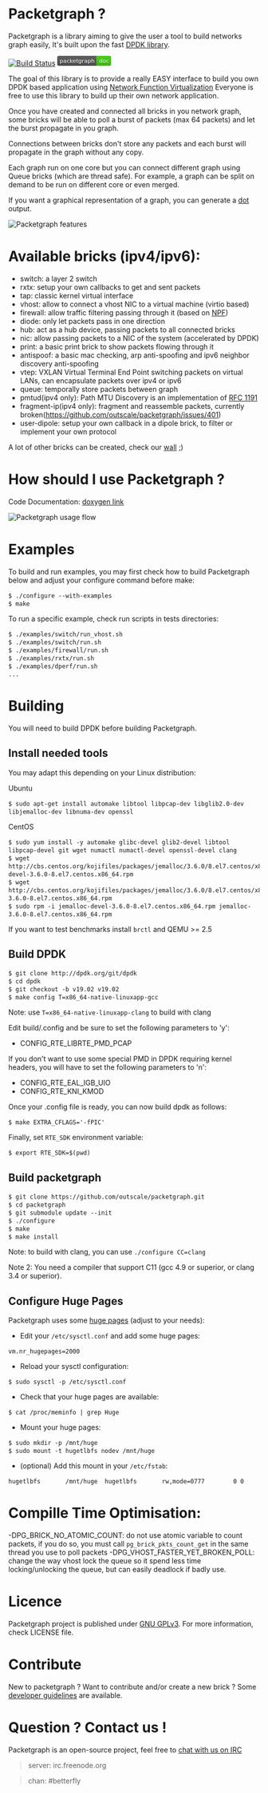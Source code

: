 # Packetgraph ?

Packetgraph is a library aiming to give the user a tool to build networks graph easily, It's built upon the fast [DPDK library](http://dpdk.org/).

[![Build Status](https://travis-ci.org/outscale/packetgraph.svg?branch=master)](https://travis-ci.org/outscale/packetgraph) [![packetgraph documentation](doc/packetgraph_doc.png)](https://outscale.github.io/packetgraph/doc/master)

The goal of this library is to provide a really EASY interface to
build you own DPDK based application using [Network Function Virtualization](https://en.wikipedia.org/wiki/Network_function_virtualization)
Everyone is free to use this library to build up their own network application.

Once you have created and connected all bricks in you network graph,
some bricks will be able to poll a burst of packets (max 64 packets)
and let the burst propagate in you graph.

Connections between bricks don't store any packets and each burst will
propagate in the graph without any copy.

Each graph run on one core but you can connect different graph using
Queue bricks (which are thread safe). For example, a graph can be
split on demand to be run on different core or even merged.

If you want a graphical representation of a graph, you can generate a [dot](https://en.wikipedia.org/wiki/DOT_%28graph_description_language%29) output.

![Packetgraph features](https://osu.eu-west-2.outscale.com/jerome.jutteau/16d1bc0517de5c95aa076a0584b43af6/packetgraph_features.png "packetgraph features")

# Available bricks (ipv4/ipv6):

- switch: a layer 2 switch
- rxtx: setup your own callbacks to get and sent packets
- tap: classic kernel virtual interface
- vhost: allow to connect a vhost NIC to a virtual machine (virtio based)
- firewall: allow traffic filtering passing through it (based on [NPF](https://github.com/rmind/npf))
- diode: only let packets pass in one direction
- hub: act as a hub device, passing packets to all connected bricks
- nic: allow passing packets to a NIC of the system (accelerated by DPDK)
- print: a basic print brick to show packets flowing through it
- antispoof: a basic mac checking, arp anti-spoofing and ipv6 neighbor discovery anti-spoofing
- vtep: VXLAN Virtual Terminal End Point switching packets on virtual LANs, can encapsulate packets over ipv4 or ipv6
- queue: temporally store packets between graph
- pmtud(ipv4 only): Path MTU Discovery is an implementation of [RFC 1191](https://tools.ietf.org/html/rfc1191)
- fragment-ip(ipv4 only): fragment and reassemble packets, currently broken(https://github.com/outscale/packetgraph/issues/401)
- user-dipole: setup your own callback in a dipole brick, to filter or implement your own protocol

A lot of other bricks can be created, check our [wall](https://github.com/outscale/packetgraph/issues?q=is%3Aopen+is%3Aissue+label%3Awall) ;)

# How should I use Packetgraph ?

Code Documentation: [doxygen link](https://outscale.github.io/packetgraph/doc/master)

![Packetgraph usage flow](https://osu.eu-west-2.outscale.com/jerome.jutteau/16d1bc0517de5c95aa076a0584b43af6/packetgraph_flow.png "packetgraph usage flow")

# Examples

To build and run examples, you may first check how to build Packetgraph below and adjust your configure command before make:
```
$ ./configure --with-examples
$ make
```

To run a specific example, check run scripts in tests directories:
```
$ ./examples/switch/run_vhost.sh
$ ./examples/switch/run.sh
$ ./examples/firewall/run.sh
$ ./examples/rxtx/run.sh
$ ./examples/dperf/run.sh
...
```

# Building

You will need to build DPDK before building Packetgraph.

## Install needed tools

You may adapt this depending on your Linux distribution:

Ubuntu
```
$ sudo apt-get install automake libtool libpcap-dev libglib2.0-dev libjemalloc-dev libnuma-dev openssl
```
CentOS
```
$ sudo yum install -y automake glibc-devel glib2-devel libtool libpcap-devel git wget numactl numactl-devel openssl-devel clang
$ wget http://cbs.centos.org/kojifiles/packages/jemalloc/3.6.0/8.el7.centos/x86_64/jemalloc-devel-3.6.0-8.el7.centos.x86_64.rpm
$ wget http://cbs.centos.org/kojifiles/packages/jemalloc/3.6.0/8.el7.centos/x86_64/jemalloc-3.6.0-8.el7.centos.x86_64.rpm
$ sudo rpm -i jemalloc-devel-3.6.0-8.el7.centos.x86_64.rpm jemalloc-3.6.0-8.el7.centos.x86_64.rpm
```

If you want to test benchmarks install `brctl` and QEMU >= 2.5
## Build DPDK

```
$ git clone http://dpdk.org/git/dpdk
$ cd dpdk
$ git checkout -b v19.02 v19.02
$ make config T=x86_64-native-linuxapp-gcc
```

Note: use `T=x86_64-native-linuxapp-clang` to build with clang

Edit build/.config and be sure to set the following parameters to 'y':
- CONFIG_RTE_LIBRTE_PMD_PCAP

If you don't want to use some special PMD in DPDK requiring kernel headers,
you will have to set the following parameters to 'n':
- CONFIG_RTE_EAL_IGB_UIO
- CONFIG_RTE_KNI_KMOD

Once your .config file is ready, you can now build dpdk as follows:

```
$ make EXTRA_CFLAGS='-fPIC'
```

Finally, set `RTE_SDK` environment variable:
```
$ export RTE_SDK=$(pwd)
```

## Build packetgraph
```
$ git clone https://github.com/outscale/packetgraph.git
$ cd packetgraph
$ git submodule update --init
$ ./configure
$ make
$ make install
```

Note: to build with clang, you can use `./configure CC=clang`

Note 2: You need a compiler that support C11 (gcc 4.9 or superior, or clang 3.4 or superior).

## Configure Huge Pages

Packetgraph uses some [huge pages](https://en.wikipedia.org/wiki/Page_%28computer_memory%29#Huge_pages)
(adjust to your needs):

- Edit your `/etc/sysctl.conf` and add some huge pages:
```
vm.nr_hugepages=2000
```
- Reload your sysctl configuration:
```
$ sudo sysctl -p /etc/sysctl.conf
```
- Check that your huge pages are available:
```
$ cat /proc/meminfo | grep Huge
```
- Mount your huge pages:
```
$ sudo mkdir -p /mnt/huge
$ sudo mount -t hugetlbfs nodev /mnt/huge
```
- (optional) Add this mount in your `/etc/fstab`:
```
hugetlbfs       /mnt/huge  hugetlbfs       rw,mode=0777        0 0
```
# Compille Time Optimisation:

-DPG_BRICK_NO_ATOMIC_COUNT: do not use atomic variable to count packets, if you do so, you must call `pg_brick_pkts_count_get` in the same thread you use to poll packets
-DPG_VHOST_FASTER_YET_BROKEN_POLL: change the way vhost lock the queue so it spend less time locking/unlocking the queue, but can easily deadlock if badly use.

# Licence

Packetgraph project is published under [GNU GPLv3](http://www.gnu.org/licenses/quick-guide-gplv3.en.html).
For more information, check LICENSE file.

# Contribute

New to packetgraph ? Want to contribute and/or create a new brick ? Some
[developer guidelines](https://github.com/outscale/packetgraph/blob/master/doc/contrib.md/) are available.

# Question ? Contact us !

Packetgraph is an open-source project, feel free to [chat with us on IRC](https://webchat.freenode.net/?channels=betterfly&nick=packetgraph_user)

> server: irc.freenode.org

> chan: #betterfly

